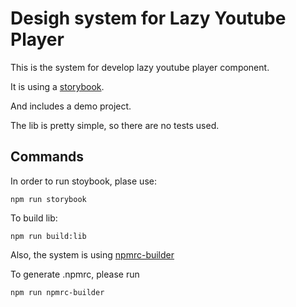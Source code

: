 # Desigh system for Lazy Youtube Player

This is the system for develop lazy youtube player component.

It is using a [storybook](https://storybook.js.org/).

And includes a demo project.

The lib is pretty simple, so there are no tests used.


## Commands
In order to run stoybook, plase use:

```
npm run storybook
```

To build lib:
```
npm run build:lib
```

Also, the system is using [npmrc-builder](https://www.npmjs.com/package/npmrc-builder)

To generate .npmrc, please run
```
npm run npmrc-builder
```